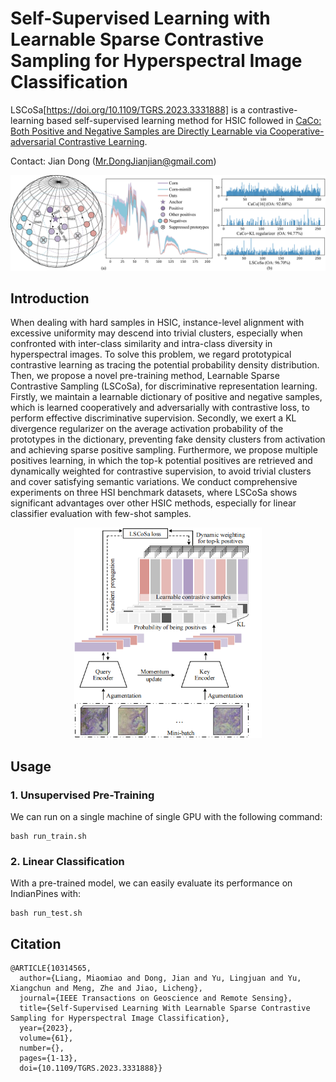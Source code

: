 # Self-Supervised Learning with Learnable Sparse Contrastive Sampling for Hyperspectral Image Classification
LSCoSa[https://doi.org/10.1109/TGRS.2023.3331888] is a contrastive-learning based self-supervised learning method for HSIC followed in [CaCo: Both Positive and Negative Samples are Directly Learnable via Cooperative-adversarial Contrastive Learning](https://arxiv.org/abs/2203.14370). 

Contact: Jian Dong (Mr.DongJianjian@gmail.com)

<p align="center">
  <img src="https://github.com/sakurashine/LSCoSa/blob/main/LSCoSa_Motivation.png" >
</p>

## Introduction

When dealing with hard samples in HSIC, instance-level alignment with excessive uniformity may descend into trivial clusters, especially when confronted with inter-class similarity and intra-class diversity in hyperspectral images. To solve this problem, we regard prototypical contrastive learning as tracing the potential probability density distribution. Then, we propose a novel pre-training method, Learnable Sparse Contrastive Sampling (LSCoSa), for discriminative representation learning. Firstly, we maintain a learnable dictionary of positive and negative samples, which is learned cooperatively and adversarially with contrastive loss, to perform effective discriminative supervision. Secondly, we exert a KL divergence regularizer on the average activation probability of the prototypes in the dictionary, preventing fake density clusters from activation and achieving sparse positive sampling. Furthermore, we propose multiple positives learning, in which the top-k potential positives are retrieved and dynamically weighted for contrastive supervision, to avoid trivial clusters and cover satisfying semantic variations. We conduct comprehensive experiments on three HSI benchmark datasets, where LSCoSa shows significant advantages over other HSIC methods, especially for linear classifier evaluation with few-shot samples.

<p align="center">
  <img src="https://github.com/sakurashine/LSCoSa/blob/main/LSCoSa_Framework.png" width="300">
</p>

## Usage

### 1. Unsupervised Pre-Training
We can run on a single machine of single GPU with the following command:
```
bash run_train.sh
```

### 2. Linear Classification
With a pre-trained model, we can easily evaluate its performance on IndianPines with:
```
bash run_test.sh
```

## Citation
```
@ARTICLE{10314565,
  author={Liang, Miaomiao and Dong, Jian and Yu, Lingjuan and Yu, Xiangchun and Meng, Zhe and Jiao, Licheng},
  journal={IEEE Transactions on Geoscience and Remote Sensing}, 
  title={Self-Supervised Learning With Learnable Sparse Contrastive Sampling for Hyperspectral Image Classification}, 
  year={2023},
  volume={61},
  number={},
  pages={1-13},
  doi={10.1109/TGRS.2023.3331888}}
```

